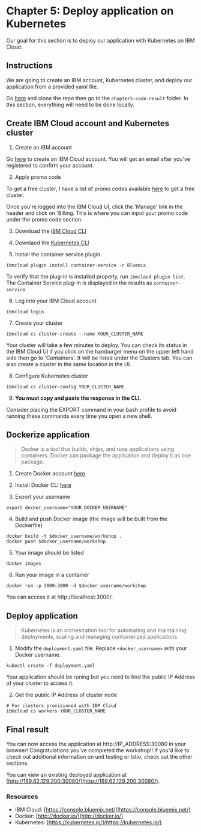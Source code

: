# Chapter 5: Deploy application on Kubernetes

Our goal for this section is to deploy our application with Kubernetes on IBM Cloud. 

## Instructions

We are going to create an IBM account, Kubernetes cluster, and deploy our application from a provided yaml file. 

Go [here](https://github.com/rizcheldayao/workshop) and clone the repo then go to the `chapter5-code-result` folder. In this section, everything will need to be done locally. 

## Create IBM Cloud account and Kubernetes cluster

1. Create an IBM account

Go [here](https://ibm.biz/BdYXCy) to create an IBM Cloud account. You will get an email after you've registered to confirm your account. 

2. Apply promo code

To get a free cluster, I have a list of promo codes available [here](https://docs.google.com/spreadsheets/d/1TxSqPpL2BZhntPWLKinskJeUnoVVfU48Q9m8LXrbU64/edit?usp=sharing) to get a free cluster. 

Once you're logged into the IBM Cloud UI, click the 'Manage' link in the header and click on 'Billing. This is where you can input your promo code under the promo code section.

3. Download the [IBM Cloud CLI](https://console.bluemix.net/docs/cli/reference/bluemix_cli/get_started.html#getting-started)

4. Downlaod the [Kubernetes CLI](https://kubernetes.io/docs/tasks/tools/install-kubectl/)

5. Install the container service plugin.
```
ibmcloud plugin install container-service -r Bluemix
```

To verify that the plug-in is installed properly, run `ibmcloud plugin list`. The Container Service plug-in is displayed in the results as `container-service`.

6. Log into your IBM Cloud account
```
ibmcloud login
```

7. Create your cluster
```
ibmcloud cs cluster-create --name YOUR_CLUSTER_NAME
```
Your cluster will take a few minutes to deploy. You can check its status in the IBM Cloud UI if you click on the hamburger menu on the upper left hand side then go to 'Containers'. It will be listed under the Clusters tab. You can also create a cluster in the same location in the UI. 

8. Configure Kubernetes cluster
```
ibmcloud cs cluster-config YOUR_CLUSTER_NAME
```

9. **You must copy and paste the response in the CLI.**

Consider placing the EXPORT command in your bash profile to avoid running these commands every time you open a new shell.


## Dockerize application

> Docker is a tool that builds, ships, and runs applications using containers. Docker can package the application and deploy it as one package. 

1. Create Docker account [here](https://cloud.docker.com/)

2. Install Docker CLI [here](https://docs.docker.com/install/)

3. Export your username
```
export docker_username="YOUR_DOCKER_USERNAME"
```

4. Build and push Docker image (the image will be built from the Dockerfile)
```
docker build -t $docker_username/workshop .
docker push $docker_username/workshop
```

5. Your image should be listed
```
docker images
```

6. Run your image in a container
```
docker run -p 3000:3000 -d $docker_username/workshop
```

You can access it at http://localhost:3000/. 

## Deploy application 

> Kubernetes is an orchestration tool for automating and maintaining deployments, scaling and managing containerized applications. 

1. Modify the `deployment.yaml` file. Replace `<docker_username>` with your Docker username.

```
kubectl create -f deployment.yaml
```

Your application should be runing but you need to find the public IP Address of your cluster to access it.

2. Get the public IP Address of cluster node
```
# For clusters provisioned with IBM Cloud
ibmcloud cs workers YOUR_CLUSTER_NAME
```

## Final result

You can now access the application at http://IP_ADDRESS:30080 in your browser! Congratulations you've completed the workshop!! If you'd like to check out additional information on unit testing or Istio, check out the other sections. 

You can view an existing deployed application at [http://169.62.129.200:30080/](http://169.62.129.200:30080/).


### Resources
- IBM Cloud: [https://console.bluemix.net/](https://console.bluemix.net/)
- Docker: [http://docker.io/](http://docker.io/)
- Kubernetes: [https://kubernetes.io/](https://kubernetes.io/)
